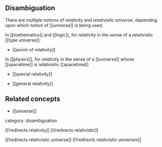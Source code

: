 
## Disambiguation

There are multiple notions of *relativity* and *relativistic universe*, depending upon which notion of [[universe]] is being used. 

In [[mathematics]] and [[logic]], for *relativity* in the sense of a relativistic [[type universe]]:

* [[axiom of relativity]]

In [[physics]], for *relativity* in the sense of a [[universe]] whose [[spacetime]] is relativistic [[spacetime]]:

* [[special relativity]]

* [[general relativity]]

## Related concepts

* [[universe]]

category: disambiguation

[[!redirects relativity]]
[[!redirects relativistic]]

[[!redirects relativistic universe]]
[[!redirects relativistic universes]]